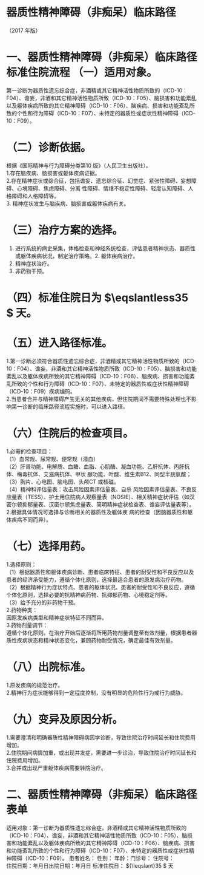 # 器质性精神障碍（非痴呆）临床路径  
（2017 年版）  
# 一、器质性精神障碍（非痴呆）临床路径标准住院流程 （一）适用对象。  
第一诊断为器质性遗忘综合症，非酒精或其它精神活性物质所致的（ICD-10：F04）、谵妄，非酒和其它精神活性物质所致（ICD-10：F05）、脑损害和功能紊乱以及躯体疾病所致的其它精神障碍（ICD-10：F06）、脑疾病、损害和功能紊乱所致的个性和行为障碍（ICD-10：F07）、未特定的器质性或症状性精神障碍（ICD-10：F09）。  
# （二）诊断依据。  
根据《国际精神与行为障碍分类第10 版》（人民卫生出版社）。  
1.存在脑疾病、脑损害或躯体疾病证据。  
2.存在精神症状或综合征，包括谵妄、遗忘综合征、幻觉症、紧张性障碍、妄想障碍、心境障碍、焦虑障碍、分离 性障碍、情绪不稳定性障碍、轻度认知障碍、人格障碍和人格障碍等。  
3. 精神症状发生与脑疾病、脑损害或躯体疾病有关。  
# （三）治疗方案的选择。  
1. 进行系统的病史采集，体格检查和神经系统检查，评估患者精神状态、器质性或躯体疾病状况，制定治疗策略。2. 躯体疾病治疗。  
3. 精神症状治疗。  
4. 非药物干预。  
# （四）标准住院日为 $\eqslantless35 $ 天。  
# （五）进入路径标准。  
1.第一诊断必须符合器质性遗忘综合症，非酒精或其它精神活性物质所致的（ICD-10：F04）、谵妄，非酒和其它精神活性物质所致（ICD-10：F05）、脑损害和功能紊乱以及躯体疾病所致的其它精神障碍（ICD-10：F06）、脑疾病、损害和功能紊乱所致的个性和行为障碍（ICD-10：F07）、未特定的器质性或症状性精神障碍（ICD-10：F09）疾病编码。  
2.当患者合并与精神障碍产生无关的其他疾病，但住院期间不需要特殊处理也不影响第一诊断的临床路径流程实施时，可以进入路径。  
# （六）住院后的检查项目。  
1.必需的检查项目：  
（1）血常规、尿常规、便常规（潜血）  
（2）肝肾功能、电解质、血糖、血脂、心肌酶、凝血功能、乙肝抗体、丙肝抗体、梅毒抗体、艾滋病抗体、甲状 腺功能、叶酸、维生素B12、同型半胱氨酸；  
（3）胸片、心电图、脑电图、头颅CT 或核磁。  
（4）精神科评估量表：攻击风险因素评估量表、自杀 风险因素评估量表、不良反应量表（TESS）、护士用住院病人观察量表（NOSIE）、相关精神症状评估（如汉密尔顿抑郁量表、汉密尔顿焦虑量表、简明精神症状检查表、谵妄评估量表等）。  
2.根据具体情况可选择与诊断相关的器质性及躯体疾 病的检查（因脑器质性和躯体疾病不同而异）。  
# （七）选择用药。  
1.选择原则：  
（1）根据器质性和躯体疾病诊断、患者临床特征、患者的耐受性和不良反应以及患者的经济承受能力，遵循个体化原则，选择最适合患者的原发病治疗药物。  
（2）根据精神行为症状特点、患者的躯体状况、患者的耐受性和不良反应，遵循个体化原则，选择必要的抗精神病药物、抗抑郁药物、心境稳定剂等。  
（3）给予充分的非药物干预。  
2.药物种类：  
因原发疾病类型和精神症状特征不同而异。  
3.药物剂量调节：  
遵循个体化原则。在治疗开始后逐渐将所用药物剂量调整至有效剂量，根据患者器质性疾病状态和精神状态变化，兼顾药物耐受情况，确定最佳有效剂量。  
# （八）出院标准。  
1.原发疾病的规范治疗。  
2.精神行为症状能够得到一定程度控制，没有明显的危险性行为或行为威胁。  
# （九）变异及原因分析。  
1.需要澄清和明确器质性精神障碍病因学诊断，导致住院治疗时间延长和住院费用增加。  
2.住院期间病情加重，或出现并发症，需要进一步诊治，导致住院治疗时间延长和住院费用增加。  
3.合并或出现严重躯体疾病需要转院治疗。  
# 二、器质性精神障碍（非痴呆）临床路径表单  
适用对象：第一诊断为器质性遗忘综合症，非酒精或其它精神活性物质所致的（ICD-10：F04）、谵妄，非酒和其它精神活性物质所致（ICD-10：F05）、脑损害和功能紊乱以及躯体疾病所致的其它精神障碍（ICD-10：F06）、脑疾病、损害和功能紊乱所致的个性和行为障碍（ICD-10：F07）、未特定的器质性或症状性精神障碍（ICD-10：F09）。 患者姓名：  性别：  年龄：门诊号： 住院号：  
住院日期：年月日出院日期：年月日       标准住院日： ${\leqslant}35 $ 天 
